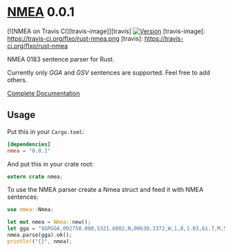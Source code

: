 [NMEA][doc] 0.0.1
====================

[![NMEA on Travis CI][travis-image]][travis] [![Version](https://img.shields.io/crates/v/nmea.svg)](https://crates.io/crates/nmea)
[travis-image]: https://travis-ci.org/flxo/rust-nmea.png
[travis]: https://travis-ci.org/flxo/rust-nmea



NMEA 0183 sentence parser for Rust. 

Currently only _GGA_ and _GSV_ sentences are supported. Feel free to add others.

[Complete Documentation][doc]

[doc]: https://flxo.github.io/rust-nmea/nmea

## Usage

Put this in your `Cargo.toml`:

```toml
[dependencies]
nmea = "0.0.1"
```

And put this in your crate root:

```rust
extern crate nmea;
```

To use the NMEA parser create a Nmea struct and feed it with NMEA sentences:

```rust
use nmea::Nmea;

let mut nmea = Nmea::new();
let gga = "$GPGGA,092750.000,5321.6802,N,00630.3372,W,1,8,1.03,61.7,M,55.2,M,,*76";
nmea.parse(gga).ok();
println!("{}", nmea);
```
